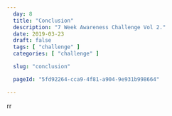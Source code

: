 ```yaml
---
  day: 8
  title: "Conclusion"
  description: "7 Week Awareness Challenge Vol 2."
  date: 2019-03-23
  draft: false
  tags: [ "challenge" ]
  categories: [ "challenge" ]

  slug: "conclusion"

  pageId: "5fd92264-cca9-4f81-a904-9e931b998664"

---
```




rr
